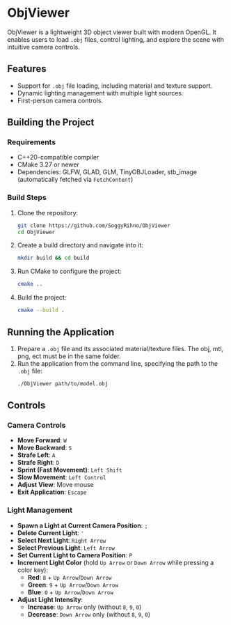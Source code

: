 # ObjViewer

ObjViewer is a lightweight 3D object viewer built with modern OpenGL. It enables users to load `.obj` files, control lighting, and explore the scene with intuitive camera controls.

## Features

- Support for `.obj` file loading, including material and texture support.
- Dynamic lighting management with multiple light sources.
- First-person camera controls.

## Building the Project

### Requirements

- C++20-compatible compiler
- CMake 3.27 or newer
- Dependencies: GLFW, GLAD, GLM, TinyOBJLoader, stb_image (automatically fetched via `FetchContent`)

### Build Steps

1. Clone the repository:
   ```bash
   git clone https://github.com/SoggyRihno/ObjViewer
   cd ObjViewer
   ```
2. Create a build directory and navigate into it:
   ```bash
   mkdir build && cd build
   ```
3. Run CMake to configure the project:
   ```bash
   cmake ..
   ```
4. Build the project:
   ```bash
   cmake --build .
   ```

## Running the Application

1. Prepare a `.obj` file and its associated material/texture files. The obj, mtl, png, ect must be in the same folder.
3. Run the application from the command line, specifying the path to the `.obj` file:
   ```bash
   ./ObjViewer path/to/model.obj
   ```

## Controls

### Camera Controls

- **Move Forward**: `W`
- **Move Backward**: `S`
- **Strafe Left**: `A`
- **Strafe Right**: `D`
- **Sprint (Fast Movement)**: `Left Shift`
- **Slow Movement**: `Left Control`
- **Adjust View**: Move mouse
- **Exit Application**: `Escape`

### Light Management

- **Spawn a Light at Current Camera Position**: `;`
- **Delete Current Light**: `'`
- **Select Next Light**: `Right Arrow`
- **Select Previous Light**: `Left Arrow`
- **Set Current Light to Camera Position**: `P`
- **Increment Light Color** (hold `Up Arrow` or `Down Arrow` while pressing a color key):
  - **Red**: `8` + `Up Arrow`/`Down Arrow`
  - **Green**: `9` + `Up Arrow`/`Down Arrow`
  - **Blue**: `0` + `Up Arrow`/`Down Arrow`
- **Adjust Light Intensity**:
  - **Increase**: `Up Arrow` only (without `8`, `9`, `0`)
  - **Decrease**: `Down Arrow` only (without `8`, `9`, `0`)

